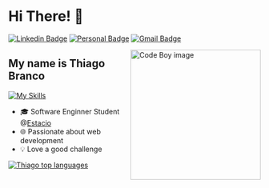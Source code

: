 <h1>Hi There! 👋</h1>

[![Linkedin Badge](https://img.shields.io/badge/-LinkedIn-6633cc?style=flat-square&logo=Linkedin&logoColor=white&link=//www.linkedin.com/in/thiago-branco-nf/)](//www.linkedin.com/in/thiago-branco-nf/)
[![Personal Badge](https://img.shields.io/badge/-Portfolio-6633cc?style=flat-square&logo=Me&logoColor=white&link=https://thiagobranconf.github.io/Portfolio-Thiago/)](https://thiagobranconf.github.io/Portfolio-Thiago/)
[![Gmail Badge](https://img.shields.io/badge/-Gmail-6633cc?style=flat-square&logo=Gmail&logoColor=white&link=mailto:thiagobranconf@gmail.com)](mailto:thiagobranconf@gmail.com)

<img align="right" alt="Code Boy image" src="./Coding.avif"  width="260px"/>

## My name is Thiago Branco
[![My Skills](https://skillicons.dev/icons?i=java,postgres,python,react,html,css,js)](#)

- 🎓 Software Enginner Student @[Estacio](https://estacio.br/)
- 🌐 Passionate about web development
- 💡 Love a good challenge

<div align="left">
  
[![Thiago top languages](https://github-readme-stats.vercel.app/api/top-langs/?username=thiagobranconf&theme=blue-white)](https://github.com/anuraghazra/github-readme-stats)

</div>
